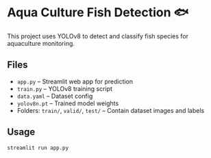 # Aqua Culture Fish Detection 🐟

This project uses YOLOv8 to detect and classify fish species for aquaculture monitoring.

## Files
- `app.py` – Streamlit web app for prediction
- `train.py` – YOLOv8 training script
- `data.yaml` – Dataset config
- `yolov8n.pt` – Trained model weights
- Folders: `train/`, `valid/`, `test/` – Contain dataset images and labels

## Usage
```bash
streamlit run app.py
